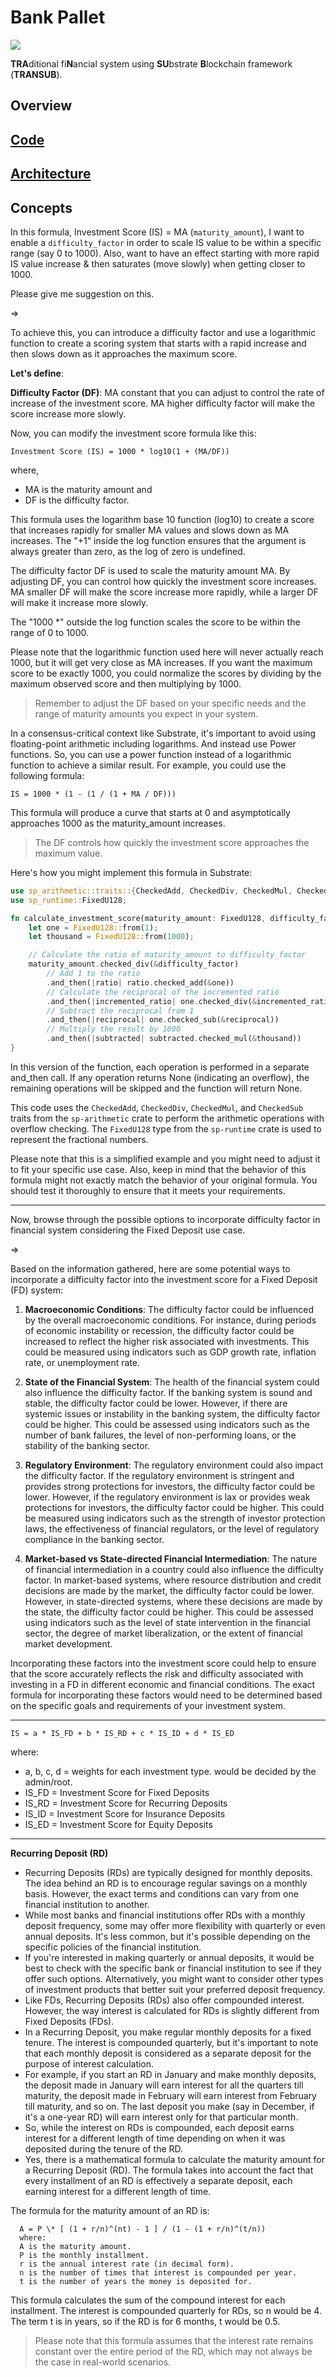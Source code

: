 # Bank Pallet

![](../../img/substrate_pallet_bank_bg.png)

**TRA**ditional fi**N**ancial system using **SU**bstrate **B**lockchain framework (**TRANSUB**).

## Overview

## [Code](https://github.com/abhi3700/substrate-playground/pallets/bank)

## [Architecture](../../img/pallet-bank.drawio)

## Concepts

In this formula, Investment Score (IS) = MA (`maturity_amount`), I want to enable a `difficulty_factor` in order to scale IS value to be within a specific range (say 0 to 1000). Also, want to have an effect starting with more rapid IS value increase & then saturates (move slowly) when getting closer to 1000.

Please give me suggestion on this.

=>

To achieve this, you can introduce a difficulty factor and use a logarithmic function to create a scoring system that starts with a rapid increase and then slows down as it approaches the maximum score.

**Let's define**:

**Difficulty Factor (DF)**: MA constant that you can adjust to control the rate of increase of the investment score. MA higher difficulty factor will make the score increase more slowly.

Now, you can modify the investment score formula like this:

`Investment Score (IS) = 1000 * log10(1 + (MA/DF))`

where,

- MA is the maturity amount and
- DF is the difficulty factor.

This formula uses the logarithm base 10 function (log10) to create a score that increases rapidly for smaller MA values and slows down as MA increases. The "+1" inside the log function ensures that the argument is always greater than zero, as the log of zero is undefined.

The difficulty factor DF is used to scale the maturity amount MA. By adjusting DF, you can control how quickly the investment score increases. MA smaller DF will make the score increase more rapidly, while a larger DF will make it increase more slowly.

The "1000 \*" outside the log function scales the score to be within the range of 0 to 1000.

Please note that the logarithmic function used here will never actually reach 1000, but it will get very close as MA increases. If you want the maximum score to be exactly 1000, you could normalize the scores by dividing by the maximum observed score and then multiplying by 1000.

> Remember to adjust the DF based on your specific needs and the range of maturity amounts you expect in your system.

In a consensus-critical context like Substrate, it's important to avoid using floating-point arithmetic including logarithms. And instead use Power functions. So, you can use a power function instead of a logarithmic function to achieve a similar result. For example, you could use the following formula:

`IS = 1000 * (1 - (1 / (1 + MA / DF)))`

This formula will produce a curve that starts at 0 and asymptotically approaches 1000 as the maturity_amount increases.

> The DF controls how quickly the investment score approaches the maximum value.

Here's how you might implement this formula in Substrate:

```rust
use sp_arithmetic::traits::{CheckedAdd, CheckedDiv, CheckedMul, CheckedSub};
use sp_runtime::FixedU128;

fn calculate_investment_score(maturity_amount: FixedU128, difficulty_factor: FixedU128) -> Option<FixedU128> {
    let one = FixedU128::from(1);
    let thousand = FixedU128::from(1000);

    // Calculate the ratio of maturity_amount to difficulty_factor
    maturity_amount.checked_div(&difficulty_factor)
        // Add 1 to the ratio
        .and_then(|ratio| ratio.checked_add(&one))
        // Calculate the reciprocal of the incremented ratio
        .and_then(|incremented_ratio| one.checked_div(&incremented_ratio))
        // Subtract the reciprocal from 1
        .and_then(|reciprocal| one.checked_sub(&reciprocal))
        // Multiply the result by 1000
        .and_then(|subtracted| subtracted.checked_mul(&thousand))
}
```

In this version of the function, each operation is performed in a separate and_then call. If any operation returns None (indicating an overflow), the remaining operations will be skipped and the function will return None.

This code uses the `CheckedAdd`, `CheckedDiv`, `CheckedMul`, and `CheckedSub` traits from the `sp-arithmetic` crate to perform the arithmetic operations with overflow checking. The `FixedU128` type from the `sp-runtime` crate is used to represent the fractional numbers.

Please note that this is a simplified example and you might need to adjust it to fit your specific use case. Also, keep in mind that the behavior of this formula might not exactly match the behavior of your original formula. You should test it thoroughly to ensure that it meets your requirements.

---

Now, browse through the possible options to incorporate difficulty factor in financial system considering the Fixed Deposit use case.

=>

Based on the information gathered, here are some potential ways to incorporate a difficulty factor into the investment score for a Fixed Deposit (FD) system:

1. **Macroeconomic Conditions**: The difficulty factor could be influenced by the overall macroeconomic conditions. For instance, during periods of economic instability or recession, the difficulty factor could be increased to reflect the higher risk associated with investments. This could be measured using indicators such as GDP growth rate, inflation rate, or unemployment rate.

2. **State of the Financial System**: The health of the financial system could also influence the difficulty factor. If the banking system is sound and stable, the difficulty factor could be lower. However, if there are systemic issues or instability in the banking system, the difficulty factor could be higher. This could be assessed using indicators such as the number of bank failures, the level of non-performing loans, or the stability of the banking sector.

3. **Regulatory Environment**: The regulatory environment could also impact the difficulty factor. If the regulatory environment is stringent and provides strong protections for investors, the difficulty factor could be lower. However, if the regulatory environment is lax or provides weak protections for investors, the difficulty factor could be higher. This could be measured using indicators such as the strength of investor protection laws, the effectiveness of financial regulators, or the level of regulatory compliance in the banking sector.

4. **Market-based vs State-directed Financial Intermediation**: The nature of financial intermediation in a country could also influence the difficulty factor. In market-based systems, where resource distribution and credit decisions are made by the market, the difficulty factor could be lower. However, in state-directed systems, where these decisions are made by the state, the difficulty factor could be higher. This could be assessed using indicators such as the level of state intervention in the financial sector, the degree of market liberalization, or the extent of financial market development.

Incorporating these factors into the investment score could help to ensure that the score accurately reflects the risk and difficulty associated with investing in a FD in different economic and financial conditions. The exact formula for incorporating these factors would need to be determined based on the specific goals and requirements of your investment system.

---

`IS = a * IS_FD + b * IS_RD + c * IS_ID + d * IS_ED`

where:

- a, b, c, d = weights for each investment type. would be decided by the admin/root.
- IS_FD = Investment Score for Fixed Deposits
- IS_RD = Investment Score for Recurring Deposits
- IS_ID = Investment Score for Insurance Deposits
- IS_ED = Investment Score for Equity Deposits

---

**Recurring Deposit (RD)**

- Recurring Deposits (RDs) are typically designed for monthly deposits. The idea behind an RD is to encourage regular savings on a monthly basis. However, the exact terms and conditions can vary from one financial institution to another.
- While most banks and financial institutions offer RDs with a monthly deposit frequency, some may offer more flexibility with quarterly or even annual deposits. It's less common, but it's possible depending on the specific policies of the financial institution.
- If you're interested in making quarterly or annual deposits, it would be best to check with the specific bank or financial institution to see if they offer such options. Alternatively, you might want to consider other types of investment products that better suit your preferred deposit frequency.
- Like FDs, Recurring Deposits (RDs) also offer compounded interest. However, the way interest is calculated for RDs is slightly different from Fixed Deposits (FDs).
- In a Recurring Deposit, you make regular monthly deposits for a fixed tenure. The interest is compounded quarterly, but it's important to note that each monthly deposit is considered as a separate deposit for the purpose of interest calculation.
- For example, if you start an RD in January and make monthly deposits, the deposit made in January will earn interest for all the quarters till maturity, the deposit made in February will earn interest from February till maturity, and so on. The last deposit you make (say in December, if it's a one-year RD) will earn interest only for that particular month.
- So, while the interest on RDs is compounded, each deposit earns interest for a different length of time depending on when it was deposited during the tenure of the RD.
- Yes, there is a mathematical formula to calculate the maturity amount for a Recurring Deposit (RD). The formula takes into account the fact that every installment of an RD is effectively a separate deposit, each earning interest for a different length of time.

The formula for the maturity amount of an RD is:

```
  A = P \* [ (1 + r/n)^(nt) - 1 ] / (1 - (1 + r/n)^(t/n))
  where:
  A is the maturity amount.
  P is the monthly installment.
  r is the annual interest rate (in decimal form).
  n is the number of times that interest is compounded per year.
  t is the number of years the money is deposited for.
```

This formula calculates the sum of the compound interest for each installment. The interest is compounded quarterly for RDs, so n would be 4. The term t is in years, so if the RD is for 6 months, t would be 0.5.

> Please note that this formula assumes that the interest rate remains constant over the entire period of the RD, which may not always be the case in real-world scenarios.
